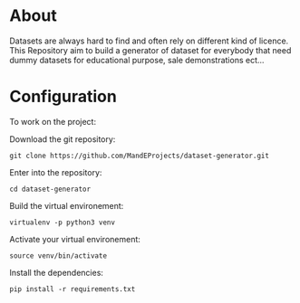 # About

Datasets are always hard to find and often rely on different
kind of licence. This Repository aim to build a generator of 
dataset for everybody that need dummy datasets for educational 
purpose, sale demonstrations ect...

# Configuration
To work on the project:

Download the git repository:

```
git clone https://github.com/MandEProjects/dataset-generator.git
```

Enter into the repository:
```
cd dataset-generator
```


Build the virtual environement:

```
virtualenv -p python3 venv
```

Activate your virtual environement:

```
source venv/bin/activate
```

Install the dependencies:

```
pip install -r requirements.txt
```
